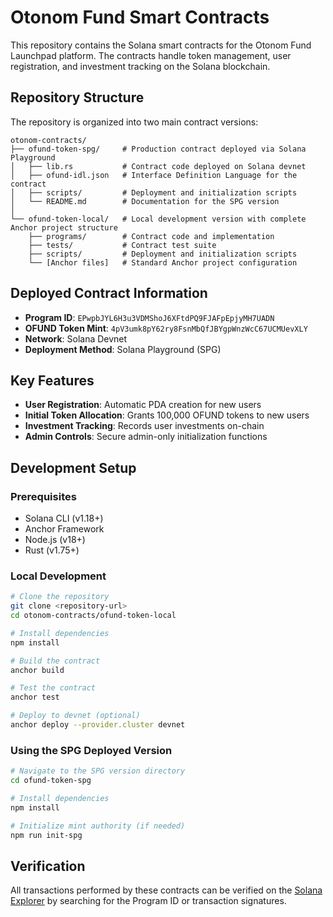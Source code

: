 # Otonom Fund Smart Contracts

This repository contains the Solana smart contracts for the Otonom Fund Launchpad platform. The contracts handle token management, user registration, and investment tracking on the Solana blockchain.

## Repository Structure

The repository is organized into two main contract versions:

```
otonom-contracts/
├── ofund-token-spg/     # Production contract deployed via Solana Playground
│   ├── lib.rs           # Contract code deployed on Solana devnet
│   ├── ofund-idl.json   # Interface Definition Language for the contract
│   ├── scripts/         # Deployment and initialization scripts
│   └── README.md        # Documentation for the SPG version
│
└── ofund-token-local/   # Local development version with complete Anchor project structure
    ├── programs/        # Contract code and implementation
    ├── tests/           # Contract test suite
    ├── scripts/         # Deployment and initialization scripts
    └── [Anchor files]   # Standard Anchor project configuration
```

## Deployed Contract Information

- **Program ID**: `EPwpbJYL6H3u3VDMShoJ6XFtdPQ9FJAFpEpjyMH7UADN`
- **OFUND Token Mint**: `4pV3umk8pY62ry8FsnMbQfJBYgpWnzWcC67UCMUevXLY`
- **Network**: Solana Devnet
- **Deployment Method**: Solana Playground (SPG)

## Key Features

- **User Registration**: Automatic PDA creation for new users
- **Initial Token Allocation**: Grants 100,000 OFUND tokens to new users
- **Investment Tracking**: Records user investments on-chain
- **Admin Controls**: Secure admin-only initialization functions

## Development Setup

### Prerequisites
- Solana CLI (v1.18+)
- Anchor Framework
- Node.js (v18+)
- Rust (v1.75+)

### Local Development

```bash
# Clone the repository
git clone <repository-url>
cd otonom-contracts/ofund-token-local

# Install dependencies
npm install

# Build the contract
anchor build

# Test the contract
anchor test

# Deploy to devnet (optional)
anchor deploy --provider.cluster devnet
```

### Using the SPG Deployed Version

```bash
# Navigate to the SPG version directory
cd ofund-token-spg

# Install dependencies
npm install

# Initialize mint authority (if needed)
npm run init-spg
```

## Verification

All transactions performed by these contracts can be verified on the [Solana Explorer](https://explorer.solana.com/?cluster=devnet) by searching for the Program ID or transaction signatures.
